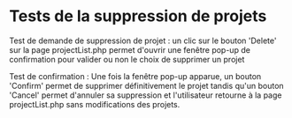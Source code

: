 # Tests de la suppression de projets

Test de demande de suppression de projet : un clic sur le bouton 'Delete' sur la page projectList.php permet
d'ouvrir une fenêtre pop-up de confirmation pour valider ou non le choix de supprimer un projet

Test de confirmation : Une fois la fenêtre pop-up apparue, un bouton 'Confirm' permet de supprimer
définitivement le projet tandis qu'un bouton 'Cancel' permet d'annuler sa suppression et l'utilisateur
retourne à la page projectList.php sans modifications des projets.

